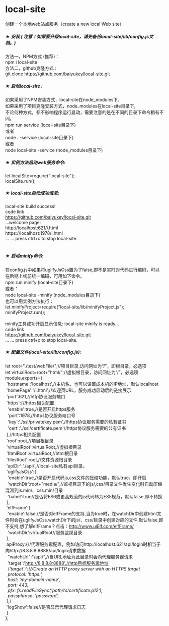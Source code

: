 # local-site<br>
创建一个本地web站点服务（create a new local Web site）
##### ★ 安装 ( 注意！如果要升级local-site，请先备份local-site/lib/config.js文档。)
方法一，NPM方式 (推荐)：<br>
   npm i local-site<br>
方法二，github克隆方式 :<br>
   git clone https://github.com/baiyukey/local-site.git<br>
   
##### ★ 启动local-site :
如果采用了NPM安装方式，local-site在node_modules下，<br>
如果采用了项目克隆安装方式，node_modules在local-site目录下,<br>
不论何种方式，都不影响程序运行启动，需要注意的是在不同的目录下命令稍有不同。<br>
  npm run service  (local-site目录下)<br>
或者<br>
  node . -service  (local-site目录下)<br>
或者<br>
  node local-site -service (node_modules目录下)<br>

##### ★ 实例方法启动web服务命令:
let localSite=require("local-site");<br>
localSite.run();<br>

##### ★ local-site启动成功信息:
local-site build success!<br>
code link<br>
https://github.com/baiyukey/local-site.git<br>
...welcome page:<br>
http:/\/localhost:621/i.html<br>
https:/\/localhost:1978/i.html<br>
...
...
press ctrl+c to stop local-site.<br><br>

##### ★ 启动minify命令:
在config.js中如果将uglifyJsCss置为了false,即不是实时对代码进行编码，可以在后期上线前统一编码，可用如下命令。<br>
npm run minify  (local-site目录下)<br>
或者：<br>
node local-site -minify  (node_modules目录下)<br>
也可以用实例方法执行：<br>
let minifyProject=require("local-site/lib/minifyProject.js");<br>
minifyProject.run();<br>
<br>
minify工具成功开启显示信息:
local-site minify is ready...<br>
code link<br>
https://github.com/baiyukey/local-site.git<br>
...
...
press ctrl+c to stop local-site.<br>

##### ★ 配置文件(local-site/lib/config.js):<br>
let root="./test/webFile/";//项目目录,访问网址为“/”，即根目录，必选项<br>
let virtualRoot=root+"html/";//虚拟根目录，访问网址为“/”，必选项<br>
module.exports={<br>
&nbsp;'hostname':'localhost',//主机名，也可以设置成本机的IP地址，默认localhost<br>
&nbsp;'homePage':'/i.html',//欢迎页URL，服务成功启动后的链接展示<br>
&nbsp;'port':621,//http协议服务端口<br>
&nbsp;'https':{//https相关配置<br>
&nbsp;&nbsp;'enable':true,//是否开启https服务<br>
&nbsp;&nbsp;'port':1978,//https协议服务端口号<br>
&nbsp;&nbsp;'key':'./ssl/privatekey.pem',//https协议服务需要的私有证书<br>
&nbsp;&nbsp;'cert':'./ssl/certificate.pem'//https协议服务需要的公有证书<br>
&nbsp;},//https相关配置<br>
&nbsp;'root':root,//项目根目录<br>
&nbsp;'virtualRoot':virtualRoot,//虚拟根目录<br>
&nbsp;'htmlRoot':virtualRoot,//html根目录<br>
&nbsp;'filesRoot':root,//文件资源根目录<br>
&nbsp;'apiDir':'./api/',//local-site私有api目录。<br>
&nbsp;'uglifyJsCss':{<br>
&nbsp;&nbsp;'enable':true,//是否开启代码js,css文件的压缩功能，默认true，即开启<br>
&nbsp;&nbsp;'watchDir':root+"media/",//监视目录下的js/,css/目录文件发生变化时自动压缩混淆到js.min/、css.min/目录<br>
&nbsp;&nbsp;'babel':true//是否将ES6或更高规范的js代码转为ES5规范，默认false,即不转换<br>
&nbsp;},<br>
&nbsp;'elfFrame':{<br>
&nbsp;&nbsp;'enable':false,//是否对elfFrame的支持,当为true时，在watchDir中创建html文件时会在uglifyJsCss.watchDir下的js/、css/目录中创建对应的文件,默认false,即不支持,想了解elfFrame？点击：http://www.uiElf.com/elfFrame/<br>
&nbsp;&nbsp;'watchDir':virtualRoot//服务监视目录<br>
&nbsp;},<br>
&nbsp;apiProxy:{//代理服务嚣配置，例如访问http://localhost:621/api/login时相当于向http://8.8.8.8:8888/api/login请求数据<br>
&nbsp;&nbsp;"watchUrl":"/api/",//当URL地址为此目录时会向代理服务器请求<br>
&nbsp;&nbsp;'target':'http://8.8.8.8:8888',//http目标服务嚣地址<br>
&nbsp;&nbsp;/*'target':':{//Create an HTTP proxy server with an HTTPS target<br>
&nbsp;&nbsp;protocol: 'https:',<br>
&nbsp;&nbsp;host: 'my-domain-name',<br>
&nbsp;&nbsp;port: 443,<br>
&nbsp;&nbsp;pfx: fs.readFileSync('path/to/certificate.p12'),<br>
&nbsp;&nbsp;passphrase: 'password',<br>
&nbsp;},*/<br>
&nbsp;'logShow':false//是否显示代理请求日志<br>
&nbsp;}<br>
};<br><br>


